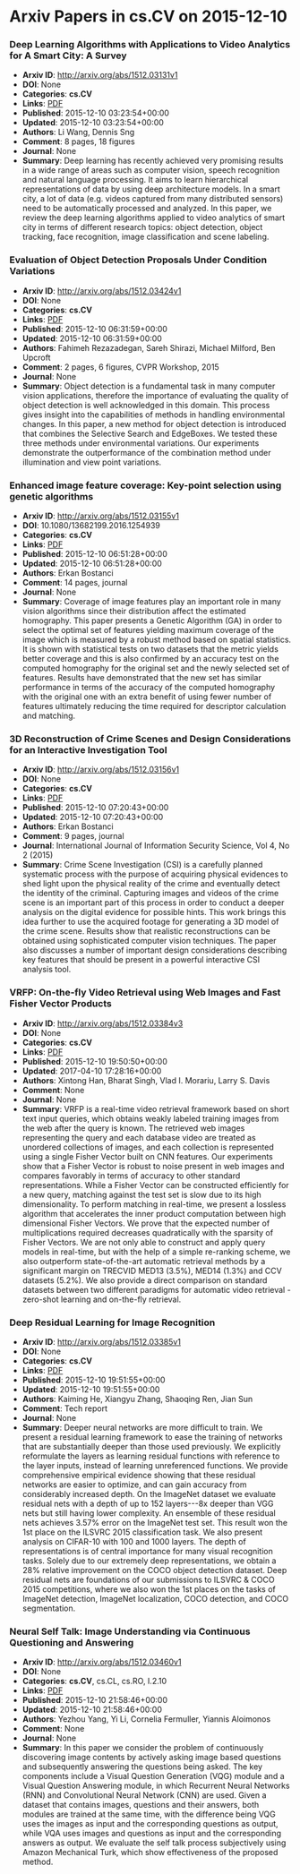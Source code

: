# Arxiv Papers in cs.CV on 2015-12-10
### Deep Learning Algorithms with Applications to Video Analytics for A Smart City: A Survey
- **Arxiv ID**: http://arxiv.org/abs/1512.03131v1
- **DOI**: None
- **Categories**: **cs.CV**
- **Links**: [PDF](http://arxiv.org/pdf/1512.03131v1)
- **Published**: 2015-12-10 03:23:54+00:00
- **Updated**: 2015-12-10 03:23:54+00:00
- **Authors**: Li Wang, Dennis Sng
- **Comment**: 8 pages, 18 figures
- **Journal**: None
- **Summary**: Deep learning has recently achieved very promising results in a wide range of areas such as computer vision, speech recognition and natural language processing. It aims to learn hierarchical representations of data by using deep architecture models. In a smart city, a lot of data (e.g. videos captured from many distributed sensors) need to be automatically processed and analyzed. In this paper, we review the deep learning algorithms applied to video analytics of smart city in terms of different research topics: object detection, object tracking, face recognition, image classification and scene labeling.



### Evaluation of Object Detection Proposals Under Condition Variations
- **Arxiv ID**: http://arxiv.org/abs/1512.03424v1
- **DOI**: None
- **Categories**: **cs.CV**
- **Links**: [PDF](http://arxiv.org/pdf/1512.03424v1)
- **Published**: 2015-12-10 06:31:59+00:00
- **Updated**: 2015-12-10 06:31:59+00:00
- **Authors**: Fahimeh Rezazadegan, Sareh Shirazi, Michael Milford, Ben Upcroft
- **Comment**: 2 pages, 6 figures, CVPR Workshop, 2015
- **Journal**: None
- **Summary**: Object detection is a fundamental task in many computer vision applications, therefore the importance of evaluating the quality of object detection is well acknowledged in this domain. This process gives insight into the capabilities of methods in handling environmental changes. In this paper, a new method for object detection is introduced that combines the Selective Search and EdgeBoxes. We tested these three methods under environmental variations. Our experiments demonstrate the outperformance of the combination method under illumination and view point variations.



### Enhanced image feature coverage: Key-point selection using genetic algorithms
- **Arxiv ID**: http://arxiv.org/abs/1512.03155v1
- **DOI**: 10.1080/13682199.2016.1254939
- **Categories**: **cs.CV**
- **Links**: [PDF](http://arxiv.org/pdf/1512.03155v1)
- **Published**: 2015-12-10 06:51:28+00:00
- **Updated**: 2015-12-10 06:51:28+00:00
- **Authors**: Erkan Bostanci
- **Comment**: 14 pages, journal
- **Journal**: None
- **Summary**: Coverage of image features play an important role in many vision algorithms since their distribution affect the estimated homography. This paper presents a Genetic Algorithm (GA) in order to select the optimal set of features yielding maximum coverage of the image which is measured by a robust method based on spatial statistics. It is shown with statistical tests on two datasets that the metric yields better coverage and this is also confirmed by an accuracy test on the computed homography for the original set and the newly selected set of features. Results have demonstrated that the new set has similar performance in terms of the accuracy of the computed homography with the original one with an extra benefit of using fewer number of features ultimately reducing the time required for descriptor calculation and matching.



### 3D Reconstruction of Crime Scenes and Design Considerations for an Interactive Investigation Tool
- **Arxiv ID**: http://arxiv.org/abs/1512.03156v1
- **DOI**: None
- **Categories**: **cs.CV**
- **Links**: [PDF](http://arxiv.org/pdf/1512.03156v1)
- **Published**: 2015-12-10 07:20:43+00:00
- **Updated**: 2015-12-10 07:20:43+00:00
- **Authors**: Erkan Bostanci
- **Comment**: 9 pages, journal
- **Journal**: International Journal of Information Security Science, Vol 4, No 2
  (2015)
- **Summary**: Crime Scene Investigation (CSI) is a carefully planned systematic process with the purpose of acquiring physical evidences to shed light upon the physical reality of the crime and eventually detect the identity of the criminal. Capturing images and videos of the crime scene is an important part of this process in order to conduct a deeper analysis on the digital evidence for possible hints. This work brings this idea further to use the acquired footage for generating a 3D model of the crime scene. Results show that realistic reconstructions can be obtained using sophisticated computer vision techniques. The paper also discusses a number of important design considerations describing key features that should be present in a powerful interactive CSI analysis tool.



### VRFP: On-the-fly Video Retrieval using Web Images and Fast Fisher Vector Products
- **Arxiv ID**: http://arxiv.org/abs/1512.03384v3
- **DOI**: None
- **Categories**: **cs.CV**
- **Links**: [PDF](http://arxiv.org/pdf/1512.03384v3)
- **Published**: 2015-12-10 19:50:50+00:00
- **Updated**: 2017-04-10 17:28:16+00:00
- **Authors**: Xintong Han, Bharat Singh, Vlad I. Morariu, Larry S. Davis
- **Comment**: None
- **Journal**: None
- **Summary**: VRFP is a real-time video retrieval framework based on short text input queries, which obtains weakly labeled training images from the web after the query is known. The retrieved web images representing the query and each database video are treated as unordered collections of images, and each collection is represented using a single Fisher Vector built on CNN features. Our experiments show that a Fisher Vector is robust to noise present in web images and compares favorably in terms of accuracy to other standard representations. While a Fisher Vector can be constructed efficiently for a new query, matching against the test set is slow due to its high dimensionality. To perform matching in real-time, we present a lossless algorithm that accelerates the inner product computation between high dimensional Fisher Vectors. We prove that the expected number of multiplications required decreases quadratically with the sparsity of Fisher Vectors. We are not only able to construct and apply query models in real-time, but with the help of a simple re-ranking scheme, we also outperform state-of-the-art automatic retrieval methods by a significant margin on TRECVID MED13 (3.5%), MED14 (1.3%) and CCV datasets (5.2%). We also provide a direct comparison on standard datasets between two different paradigms for automatic video retrieval - zero-shot learning and on-the-fly retrieval.



### Deep Residual Learning for Image Recognition
- **Arxiv ID**: http://arxiv.org/abs/1512.03385v1
- **DOI**: None
- **Categories**: **cs.CV**
- **Links**: [PDF](http://arxiv.org/pdf/1512.03385v1)
- **Published**: 2015-12-10 19:51:55+00:00
- **Updated**: 2015-12-10 19:51:55+00:00
- **Authors**: Kaiming He, Xiangyu Zhang, Shaoqing Ren, Jian Sun
- **Comment**: Tech report
- **Journal**: None
- **Summary**: Deeper neural networks are more difficult to train. We present a residual learning framework to ease the training of networks that are substantially deeper than those used previously. We explicitly reformulate the layers as learning residual functions with reference to the layer inputs, instead of learning unreferenced functions. We provide comprehensive empirical evidence showing that these residual networks are easier to optimize, and can gain accuracy from considerably increased depth. On the ImageNet dataset we evaluate residual nets with a depth of up to 152 layers---8x deeper than VGG nets but still having lower complexity. An ensemble of these residual nets achieves 3.57% error on the ImageNet test set. This result won the 1st place on the ILSVRC 2015 classification task. We also present analysis on CIFAR-10 with 100 and 1000 layers.   The depth of representations is of central importance for many visual recognition tasks. Solely due to our extremely deep representations, we obtain a 28% relative improvement on the COCO object detection dataset. Deep residual nets are foundations of our submissions to ILSVRC & COCO 2015 competitions, where we also won the 1st places on the tasks of ImageNet detection, ImageNet localization, COCO detection, and COCO segmentation.



### Neural Self Talk: Image Understanding via Continuous Questioning and Answering
- **Arxiv ID**: http://arxiv.org/abs/1512.03460v1
- **DOI**: None
- **Categories**: **cs.CV**, cs.CL, cs.RO, I.2.10
- **Links**: [PDF](http://arxiv.org/pdf/1512.03460v1)
- **Published**: 2015-12-10 21:58:46+00:00
- **Updated**: 2015-12-10 21:58:46+00:00
- **Authors**: Yezhou Yang, Yi Li, Cornelia Fermuller, Yiannis Aloimonos
- **Comment**: None
- **Journal**: None
- **Summary**: In this paper we consider the problem of continuously discovering image contents by actively asking image based questions and subsequently answering the questions being asked. The key components include a Visual Question Generation (VQG) module and a Visual Question Answering module, in which Recurrent Neural Networks (RNN) and Convolutional Neural Network (CNN) are used. Given a dataset that contains images, questions and their answers, both modules are trained at the same time, with the difference being VQG uses the images as input and the corresponding questions as output, while VQA uses images and questions as input and the corresponding answers as output. We evaluate the self talk process subjectively using Amazon Mechanical Turk, which show effectiveness of the proposed method.



